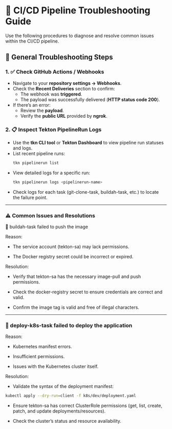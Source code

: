# 🧰 CI/CD Pipeline Troubleshooting Guide

Use the following procedures to diagnose and resolve common issues within the CI/CD pipeline.

## 🔎 General Troubleshooting Steps

### 1. ✅ Check GitHub Actions / Webhooks
- Navigate to your **repository settings → Webhooks**.  
- Check the **Recent Deliveries** section to confirm:
  - The webhook was **triggered**.  
  - The payload was successfully delivered (**HTTP status code 200**).  
- If there’s an error:
  - Review the **payload**.  
  - Verify the **public URL** provided by **ngrok**.

### 2. 📋 Inspect Tekton PipelineRun Logs
- Use the **tkn CLI tool** or **Tekton Dashboard** to view pipeline run statuses and logs.  
- List recent pipeline runs:
  ```bash
  tkn pipelinerun list
  ```
- View detailed logs for a specific run:
  ```bash
  tkn pipelinerun logs <pipelinerun-name>
    ```
- Check logs for each task (git-clone-task, buildah-task, etc.) to locate the failure point.

---
### ⚠️ Common Issues and Resolutions
🐳 buildah-task failed to push the image

Reason:

- The service account (tekton-sa) may lack permissions.

- The Docker registry secret could be incorrect or expired.

Resolution:

- Verify that tekton-sa has the necessary image-pull and push permissions.

- Check the docker-registry secret to ensure credentials are correct and valid.

- Confirm the image tag is valid and free of illegal characters.

---
### 🚢 deploy-k8s-task failed to deploy the application

Reason:

- Kubernetes manifest errors.

- Insufficient permissions.

- Issues with the Kubernetes cluster itself.

Resolution:

- Validate the syntax of the deployment manifest:
```bash
kubectl apply --dry-run=client -f k8s/dev/deployment.yaml
```
- Ensure tekton-sa has correct ClusterRole permissions (get, list, create, patch, and update deployments/resources).

- Check the cluster’s status and resource availability.
